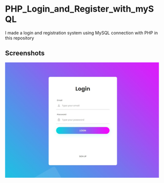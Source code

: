 # PHP_Login_and_Register_with_mySQL
I made a login and registration system using MySQL connection with PHP in this repository

## Screenshots
![Alt text](/screenshots/Screenshot_1.jpg "Optional title")
